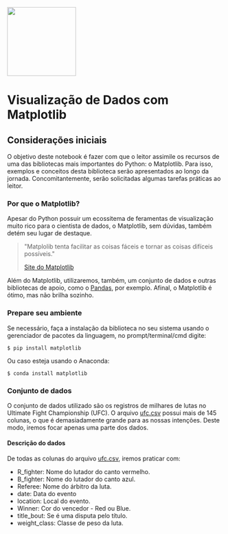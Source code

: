 <img src="https://i.imgur.com/YX6UATs.png"  width="160">

# Visualização de Dados com Matplotlib

## Considerações iniciais

O objetivo deste notebook é fazer com que o leitor assimile os recursos de uma das bibliotecas mais importantes do Python: o Matplotlib. Para isso, exemplos e conceitos desta biblioteca serão apresentados ao longo da jornada. Concomitantemente, serão solicitadas algumas tarefas práticas ao leitor.

### Por que o Matplotlib?
Apesar do Python possuir um ecossitema de feramentas de visualização muito rico para o cientista de dados, o Matplotlib, sem dúvidas, também detém seu lugar de destaque.

> "Matplolib tenta facilitar as coisas fáceis e tornar as coisas difíceis possíveis."
>
> [Site do Matplotlib](https://matplotlib.org/)

Além do Matplotlib, utilizaremos, também, um conjunto de dados e outras bibliotecas de apoio, como o [Pandas](https://pandas.pydata.org/), por exemplo. Afinal, o Matplotlib é ótimo, mas não brilha sozinho.

### Prepare seu ambiente

Se necessário, faça a instalação da biblioteca no seu sistema usando o gerenciador de pacotes da linguagem, no prompt/terminal/cmd digite:
```
$ pip install matplotlib
```

Ou caso esteja usando o Anaconda:
```
$ conda install matplotlib
```

### Conjunto de dados
O conjunto de dados utilizado são os registros de milhares de lutas no Ultimate Fight Championship (UFC). O arquivo [ufc.csv](https://github.com/mharcoshungria/visualization_matplotlib/blob/main/ufc.csv) possui mais de 145 colunas, o que é demasiadamente grande para as nossas intenções. Deste modo, iremos focar apenas uma parte dos dados.

#### Descrição do dados

De todas as colunas do arquivo [ufc.csv](https://github.com/mharcoshungria/visualization_matplotlib/blob/main/ufc.csv), iremos praticar com:
- R_fighter: Nome do lutador do canto vermelho.
- B_fighter: Nome do lutador do canto azul.
- Referee: Nome do árbitro da luta.
- date: Data do evento
- location: Local do evento.
- Winner: Cor do vencedor - Red ou Blue.
- title_bout: Se é uma disputa pelo título.
- weight_class: Classe de peso da luta.
